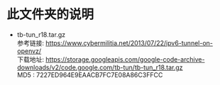 # 此文件夹的说明  

* tb-tun_r18.tar.gz  
  参考链接: https://www.cybermilitia.net/2013/07/22/ipv6-tunnel-on-openvz/  
  下载地址: https://storage.googleapis.com/google-code-archive-downloads/v2/code.google.com/tb-tun/tb-tun_r18.tar.gz  
  MD5    : 7227ED964E9EAACB7FC7E08A86C3FFCC
